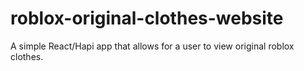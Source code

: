# roblox-original-clothes-website
A simple React/Hapi app that allows for a user to view original roblox clothes.

